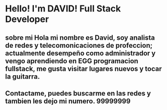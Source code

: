 # Hello! I'm DAVID! Full Stack Developer
## sobre mi Hola mi nombre es David, soy analista de redes y telecomonicaciones de profeccion; actualmente desempeño como administrador y vengo aprendiendo en EGG programacion fullstack, me gusta visitar lugares nuevos y tocar la guitarra.
## Contactame, puedes buscarme en las redes y tambien les dejo mi numero. 99999999
